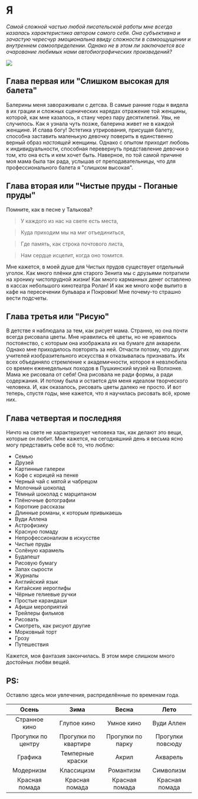  Я
 =======
 
 *Самой сложной частью любой писательской работы мне всегда казалась характеристика автором самого себя. 
 Она субъективна и зачастую чересчур эмоциональна ввиду сложности в самоощущении и внутреннем самоопределении.
 Однако не в этом ли заключается все очарование любимых нами автобиографических произведений?*
 
 ![](http://hsepress.ru/images/64815.png)
 
 Глава первая или "Слишком высокая для балета" 
 ---------------------------------------------
 Балерины меня завораживали с детсва. В самые ранние годы я видела в их грации и сложных сценических нарядах 
 отражение той женщины, которой, как мне казалось, я стану через пару десятилетий. Увы, не случилось. Как я узнала чуть позже, 
 балерина живет не в каждой женщине. И слава богу! Эстетика утрирования, присущая балету, способна заставить маленькую девочку 
 поверить в единственно верный образ *настоящей* женщины. Однако с опытом приходит любовь к индивидуальности, 
 способная перевернуть представление девочки о том, кто она есть и кем хочет быть. Наверное, по той самой причине моя мама
 была так рада, услышав от преподавательницы, что для профессионального балета я "слишком высокая".
 
 Глава вторая или "Чистые пруды - Поганые пруды"
 ----------------------------------------------
 Помните, как в песне у Талькова? 
 >У каждого из нас на свете есть места,
 
 >Куда приходим мы на миг отъединиться,
 
 >Где память, как строка почтового листа,
 
 >Нам сердце исцелит, когда оно томится.
 
 Мне кажется, в моей душе для Чистых прудов существует отдельный уголок. Как много плёнки для старого Зенита мы с друзьями 
 потратили на хронику чистопрудной жизни! Как много карманных денег оставлено в кассах небольшого кинотеатра Ролан! И как же 
 много кофе выпито в кафе на пересечении бульвара и Покровки! Мне почему-то страшно вести подсчеты. 
 
 Глава третья или "Рисую"
 ------------------------
 
 В детстве я наблюдала за тем, как рисует мама. Странно, но она почти всегда рисовала цветы. Мне нравились её цветы, но 
 не нравилось постоянство, с которым она изображала их на бумаге для акварели. Однако мне приходилось повторять за ней. Отчасти
 потому, что других учителей изобразительного искусства я отказывалась признавать. Их всех объединяло стремление к академичности, 
 которое я невзлюбила со времен еженедельных походов в Пушкинский музей на Волхонке. Мама же рисовала от себя! Она рисовала не
 ради формы, а ради содержания. И потому была и остается для меня идеалом творческого человека. И, как оказалось,
 рисовать цветы далеко не просто. И вот теперь, спустя годы, мне кажется, что я научилась рисовать всё, кроме них.
 
 Глава четвертая и последняя
 ---------------------------

Ничто на свете не характеризует человека так, как делают это вещи, которые он любит. Мне кажется, на сегодняшний день я весьма
ясно могу представить себе всё то, что люблю:

- Семью 
- Друзей
- Картинные галереи
- Кофе с корицей на пенке
- Черный чай с мятой и чабрецом 
- Молочный шоколад
- Тёмный шоколад с марципаном
- Плёночные фотографии
- Короткие рассказы
- Длинные романы, к которым привыкаешь
- Вуди Аллена
- Астрофизику
- Красную помаду
- Непрофессионализм в искусстве
- Чистые пруды
- Солёную карамель
- Будапешт
- Рисовую бумагу
- Запах сырости
- Журналы
- Английский язык
- Китайские иероглифы
- Чёрные гелиевые ручки
- Простые карандаши
- Афиши мероприятий
- Трейлеры фильмов
- Рисовать 
- Смотреть, как рисуют другие 
- Морковный торт
- Грозу
- Путешествия 


Кажется, моя фантазия закончилась. В этом мире слишком много достойных любви вещей. 

PS:
---
Оставлю здесь мои увлечения, распределённые по временам года. 

Осень|Зима|Весна|Лето
:---:|:---:|:---:|:---:
Странное кино|Глупое кино|Умное кино| Вуди Аллен
Прогулки по центру|Прогулки по квартире|Прогулки по парку|Прогулки повсюду
Графика|Темперные краски|Акрил|Акварель
Модернизм|Классицизм|Романтизм|Символизм
Красная помада|Красная помада|Красная помада|Красная помада
